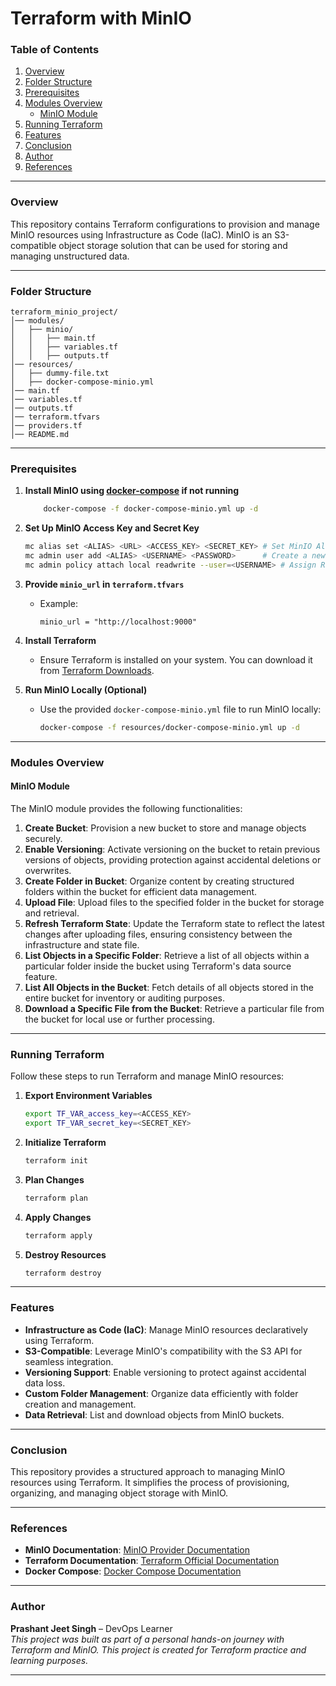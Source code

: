 # Terraform with MinIO

### Table of Contents
1. [Overview](#overview)
2. [Folder Structure](#folder-structure)
3. [Prerequisites](#prerequisites)
4. [Modules Overview](#modules-overview)
    - [MinIO Module](#minio-module)
5. [Running Terraform](#running-terraform)
6. [Features](#features)
7. [Conclusion](#conclusion)
8. [Author](#author)
9. [References](#references)

---

### Overview
This repository contains Terraform configurations to provision and manage MinIO resources using Infrastructure as Code (IaC). MinIO is an S3-compatible object storage solution that can be used for storing and managing unstructured data.

---

### Folder Structure
```
terraform_minio_project/
│── modules/
│   ├── minio/
│   │   ├── main.tf
│   │   ├── variables.tf
│   │   ├── outputs.tf
│── resources/
│   ├── dummy-file.txt
│   ├── docker-compose-minio.yml
│── main.tf
│── variables.tf
│── outputs.tf
│── terraform.tfvars
│── providers.tf
│── README.md
```

---

### Prerequisites
1. **Install MinIO using [docker-compose](resources/docker-compose-minio.yml) if not running**
    ```sh
        docker-compose -f docker-compose-minio.yml up -d
    ```

2. **Set Up MinIO Access Key and Secret Key**
    ```sh
    mc alias set <ALIAS> <URL> <ACCESS_KEY> <SECRET_KEY> # Set MinIO Alias
    mc admin user add <ALIAS> <USERNAME> <PASSWORD>      # Create a new user with a password
    mc admin policy attach local readwrite --user=<USERNAME> # Assign Read/Write Policy
    ```

3. **Provide `minio_url` in `terraform.tfvars`**
    - Example:
      ```hcl
      minio_url = "http://localhost:9000"
      ```

4. **Install Terraform**
    - Ensure Terraform is installed on your system. You can download it from [Terraform Downloads](https://www.terraform.io/downloads).

5. **Run MinIO Locally (Optional)**
    - Use the provided `docker-compose-minio.yml` file to run MinIO locally:
      ```sh
      docker-compose -f resources/docker-compose-minio.yml up -d
      ```

---

### Modules Overview

#### **MinIO Module**
The MinIO module provides the following functionalities:

1. **Create Bucket**: Provision a new bucket to store and manage objects securely.
2. **Enable Versioning**: Activate versioning on the bucket to retain previous versions of objects, providing protection against accidental deletions or overwrites.
3. **Create Folder in Bucket**: Organize content by creating structured folders within the bucket for efficient data management.
4. **Upload File**: Upload files to the specified folder in the bucket for storage and retrieval.
5. **Refresh Terraform State**: Update the Terraform state to reflect the latest changes after uploading files, ensuring consistency between the infrastructure and state file.
6. **List Objects in a Specific Folder**: Retrieve a list of all objects within a particular folder inside the bucket using Terraform's data source feature.
7. **List All Objects in the Bucket**: Fetch details of all objects stored in the entire bucket for inventory or auditing purposes.
8. **Download a Specific File from the Bucket**: Retrieve a particular file from the bucket for local use or further processing.

---

### Running Terraform
Follow these steps to run Terraform and manage MinIO resources:

1. **Export Environment Variables**
    ```sh
    export TF_VAR_access_key=<ACCESS_KEY>
    export TF_VAR_secret_key=<SECRET_KEY>
    ```

2. **Initialize Terraform**
    ```sh
    terraform init
    ```

3. **Plan Changes**
    ```sh
    terraform plan
    ```

4. **Apply Changes**
    ```sh
    terraform apply
    ```

5. **Destroy Resources**
    ```sh
    terraform destroy
    ```

---

### Features
- **Infrastructure as Code (IaC)**: Manage MinIO resources declaratively using Terraform.
- **S3-Compatible**: Leverage MinIO's compatibility with the S3 API for seamless integration.
- **Versioning Support**: Enable versioning to protect against accidental data loss.
- **Custom Folder Management**: Organize data efficiently with folder creation and management.
- **Data Retrieval**: List and download objects from MinIO buckets.

---

### Conclusion
This repository provides a structured approach to managing MinIO resources using Terraform. It simplifies the process of provisioning, organizing, and managing object storage with MinIO.

---

### References
- **MinIO Documentation**: [MinIO Provider Documentation](https://registry.terraform.io/providers/aminueza/minio/latest/docs)
- **Terraform Documentation**: [Terraform Official Documentation](https://www.terraform.io/docs)
- **Docker Compose**: [Docker Compose Documentation](https://docs.docker.com/compose/)

---

### Author
**Prashant Jeet Singh** – DevOps Learner  
_This project was built as part of a personal hands-on journey with Terraform and MinIO. This project is created for Terraform practice and learning purposes._

---